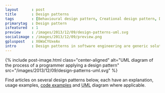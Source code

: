 ```yaml
---
layout      : post
title       : Design patterns
tags        : [Behavioural design pattern, Creational design pattern, Design pattern, Software engineering, Structural design pattern, UML]
primarytag  : Design pattern
isfeatured  : 1
preview     : /images/2013/12/09/design-patterns-uml.svg
socialimage : /images/2013/12/09/preview.png
gpluspost   : X6WaCYUxeAx
intro       : Design patterns in software engineering are generic solutions to some commonly occurring problems encountered when creating software. They are incredibly useful tools for both communicating a solution to a problem to other developers and also for saving time solving problems that have already been solved in quite elegant ways. Learning the big design patterns is a also just a great way to improve your skills as a software developer.
---
```


{% include post-image.html class="center-aligned" alt="UML diagram of the process of a programmer applying a design pattern" src="/images/2013/12/09/design-patterns-uml.svg" %}

Find articles on several design patterns below, each have an explanation, usage examples, [code examples][1] and <abbr title="Unified Modeling Language">UML</abbr> diagram where applicable.



[1]: https://github.com/Tyriar/growing-with-the-web/tree/master/com/growingwiththeweb/designPatterns

